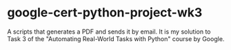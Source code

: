 # google-cert-python-project-wk3
A scripts that generates a PDF and sends it by email. It is my solution to Task 3 of the "Automating Real-World Tasks with Python" course by Google.

